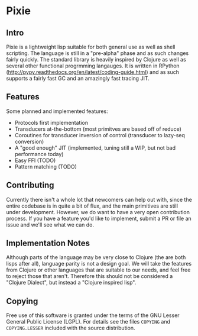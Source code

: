 # Pixie

## Intro

Pixie is a lightweight lisp suitable for both general use as well as shell scripting.  The language is still in a "pre-alpha" phase and as such changes fairly quickly. 
The standard library is heavily inspired by Clojure as well as several other functional progrmming langauges. It is written in RPython (http://pypy.readthedocs.org/en/latest/coding-guide.html) and
as such supports a fairly fast GC and an amazingly fast tracing JIT.

## Features

Some planned and implemented features:

* Protocols first implementation
* Transducers at-the-bottom (most primitves are based off of reduce)
* Coroutines for transducer inversion of control (transducer to lazy-seq conversion)
* A "good enough" JIT (implemented, tuning still a WIP, but not bad performance today)
* Easy FFI (TODO)
* Pattern matching (TODO)

## Contributing

Currently there isn't a whole lot that newcomers can help out with, since the entire codebase is in quite a bit of flux, and the main primitives are still under development. However, we do want to
have a very open contribution process. If you have a feature you'd like to implement, submit a PR or file an issue and we'll see what we can do.

## Implementation Notes

Although parts of the language may be very close to Clojure (the are both lisps after all), language parity is not a design goal. We will take the features from Clojure or other languages that are 
suitable to our needs, and feel free to reject those that aren't. Therefore this should not be considered a "Clojure Dialect", but instead a "Clojure inspired lisp". 

## Copying

Free use of this software is granted under the terms of the GNU Lesser General
Public License (LGPL). For details see the files `COPYING` and `COPYING.LESSER`
included with the source distribution.
